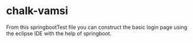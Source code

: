 # chalk-vamsi
From this springbootTest file you can construct the basic login page using the eclipse IDE with the help of springboot. 
